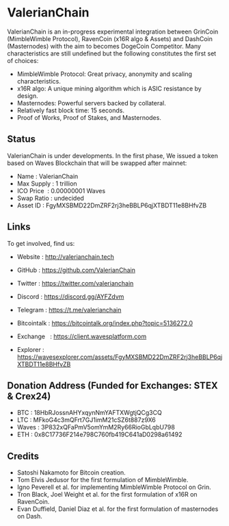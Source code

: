 # ValerianChain

ValerianChain is an in-progress experimental integration between GrinCoin (MimbleWimble Protocol), RavenCoin (x16R algo & Assets) and DashCoin (Masternodes) with the aim to becomes DogeCoin Competitor. Many characteristics are still undefined but the following constitutes the first set of choices:

  * MimbleWimble Protocol: Great privacy, anonymity and scaling characteristics.
  * x16R algo: A unique mining algorithm which is ASIC resistance by design.
  * Masternodes: Powerful servers backed by collateral.
  * Relatively fast block time: 15 seconds.
  * Proof of Works, Proof of Stakes, and Masternodes.
  

## Status

ValerianChain is under developments. In the first phase, We issued a token based on Waves Blockchain that will be swapped after mainnet:

  * Name       : ValerianChain 
  * Max Supply : 1 trillion
  * ICO Price  : 0.00000001 Waves
  * Swap Ratio : undecided
  * Asset ID   : FgyMXSBMD22DmZRF2rj3heBBLP6qjXTBDT11e8BHfvZB

## Links

To get involved, find us:

* Website     : http://valerianchain.tech
* GitHub      : https://github.com/ValerianChain
* Twitter     : https://twitter.com/valerianchain
* Discord     : https://discord.gg/AYFZdvm
* Telegram    : https://t.me/valerianchain
* Bitcointalk : https://bitcointalk.org/index.php?topic=5136272.0

* Exchange    : https://client.wavesplatform.com
* Explorer    : https://wavesexplorer.com/assets/FgyMXSBMD22DmZRF2rj3heBBLP6qjXTBDT11e8BHfvZB 


## Donation Address (Funded for Exchanges: STEX & Crex24)

* BTC   : 18HbRJossnAHYxqynNmYAFTXWgtjQCg3CQ
* LTC   : MFkoG4c3mQFrt7GJ1imM21cSZ6t887z9X6
* Waves : 3P832xQFaPmV5omYmM2Ry66RioGbLqbU798
* ETH   : 0x8C17736F214e798C760fb419C641aD0298a61492

## Credits

* Satoshi Nakamoto for Bitcoin creation.
* Tom Elvis Jedusor for the first formulation of MimbleWimble.
* Igno Peverell et al. for implementing MimbleWimble Protocol on Grin.
* Tron Black, Joel Weight et al. for the first formulation of x16R on RavenCoin.
* Evan Duffield, Daniel Diaz et al. for the first formulation of masternodes on Dash.
